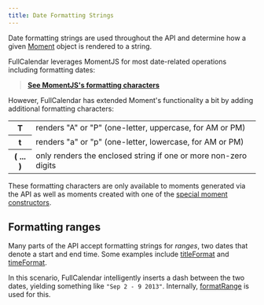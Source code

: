 ```yaml
---
title: Date Formatting Strings
---
```


Date formatting strings are used throughout the API and determine how a given [Moment](moment) object is rendered to a string.

FullCalendar leverages MomentJS for most date-related operations including formatting dates:

> **[See MomentJS's formatting characters](http://momentjs.com/docs/#/displaying/format/)**

However, FullCalendar has extended Moment's functionality a bit by adding additional formatting characters:

<table>
<tr><th>T</th><td>renders "A" or "P" (one-letter, uppercase, for AM or PM)</td></tr>
<tr><th>t</th><td>renders "a" or "p" (one-letter, lowercase, for AM or PM)</td></tr>
<tr><th>( ... )</th><td>only renders the enclosed string if one or more non-zero digits</td></tr>
</table>

These formatting characters are only available to moments generated via the API as well as moments created with one of the [special moment constructors](moment#creating).


## Formatting ranges

Many parts of the API accept formatting strings for *ranges*, two dates that denote a start and end time. Some examples include [titleFormat](titleFormat) and [timeFormat](timeFormat).

In this scenario, FullCalendar intelligently inserts a dash between the two dates, yielding something like `"Sep 2 - 9 2013"`. Internally, [formatRange](formatRange) is used for this.
